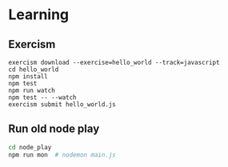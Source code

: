 # Learning

## Exercism

```
exercism download --exercise=hello_world --track=javascript
cd hello_world
npm install
npm test
npm run watch
npm test -- --watch
exercism submit hello_world.js
```

## Run old node play

```sh
cd node_play
npm run mon  # nodemon main.js
```

